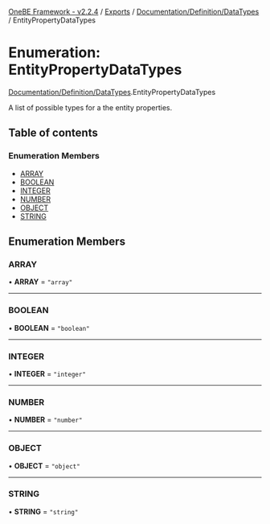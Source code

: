 [OneBE Framework - v2.2.4](../README.md) / [Exports](../modules.md) / [Documentation/Definition/DataTypes](../modules/Documentation_Definition_DataTypes.md) / EntityPropertyDataTypes

# Enumeration: EntityPropertyDataTypes

[Documentation/Definition/DataTypes](../modules/Documentation_Definition_DataTypes.md).EntityPropertyDataTypes

A list of possible types for a the entity properties.

## Table of contents

### Enumeration Members

- [ARRAY](Documentation_Definition_DataTypes.EntityPropertyDataTypes.md#array)
- [BOOLEAN](Documentation_Definition_DataTypes.EntityPropertyDataTypes.md#boolean)
- [INTEGER](Documentation_Definition_DataTypes.EntityPropertyDataTypes.md#integer)
- [NUMBER](Documentation_Definition_DataTypes.EntityPropertyDataTypes.md#number)
- [OBJECT](Documentation_Definition_DataTypes.EntityPropertyDataTypes.md#object)
- [STRING](Documentation_Definition_DataTypes.EntityPropertyDataTypes.md#string)

## Enumeration Members

### ARRAY

• **ARRAY** = ``"array"``

___

### BOOLEAN

• **BOOLEAN** = ``"boolean"``

___

### INTEGER

• **INTEGER** = ``"integer"``

___

### NUMBER

• **NUMBER** = ``"number"``

___

### OBJECT

• **OBJECT** = ``"object"``

___

### STRING

• **STRING** = ``"string"``
